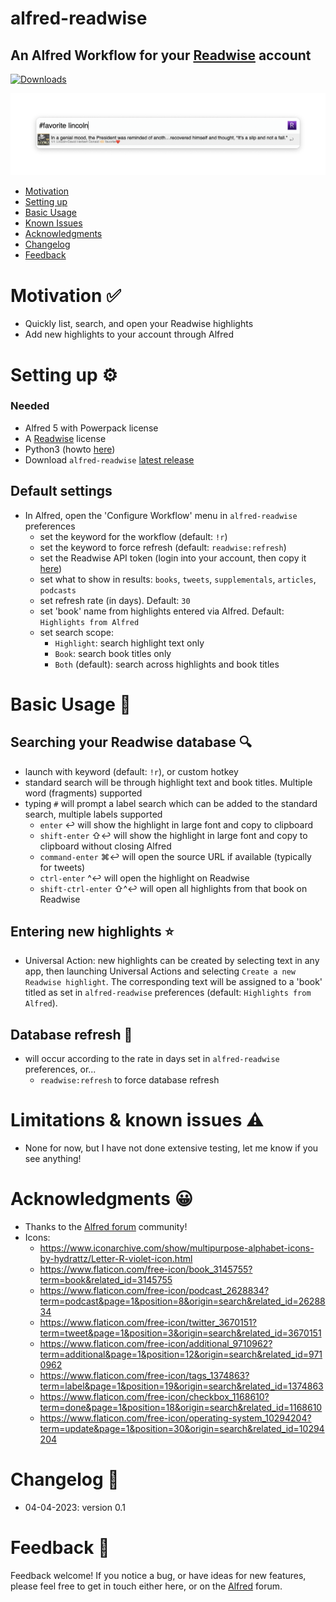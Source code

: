 # alfred-readwise
## An Alfred Workflow for your [Readwise](https://readwise.io/) account
<a href="https://github.com/giovannicoppola/alfred-readwise/releases/latest/">
<img alt="Downloads"
src="https://img.shields.io/github/downloads/giovannicoppola/alfred-readwise/total?color=purple&label=Downloads"><br/>
</a>

![](images/alfred-readwise.png)

<!-- MarkdownTOC autolink="true" bracket="round" depth="3" autoanchor="true" -->

- [Motivation](#motivation)
- [Setting up](#setting-up)
- [Basic Usage](#usage)
- [Known Issues](#known-issues)
- [Acknowledgments](#acknowledgments)
- [Changelog](#changelog)
- [Feedback](#feedback)

<!-- /MarkdownTOC -->


<h1 id="motivation">Motivation ✅</h1>

- Quickly list, search, and open your Readwise highlights
- Add new highlights to your account through Alfred



<h1 id="setting-up">Setting up ⚙️</h1>

### Needed
- Alfred 5 with Powerpack license
- A [Readwise](https://readwise.io) license
- Python3 (howto [here](https://www.freecodecamp.org/news/python-version-on-mac-update/))
- Download `alfred-readwise` [latest release](https://github.com/giovannicoppola/alfred-readwise/releases/latest)



## Default settings 
- In Alfred, open the 'Configure Workflow' menu in `alfred-readwise` preferences
	- set the keyword for the workflow (default: `!r`)
	- set the keyword to force refresh (default: `readwise:refresh`)
	- set the Readwise API token (login into your account, then copy it [here](https://readwise.io/access_token))
	- set what to show in results: `books`, `tweets`, `supplementals`, `articles`, `podcasts`
	- set refresh rate (in days). Default: `30`
	- set 'book' name from highlights entered via Alfred. Default: `Highlights from Alfred`
	- set search scope:
		- `Highlight`: search highlight text only
		- `Book`: search book titles only
		- `Both` (default): search across highlights and book titles


<h1 id="usage">Basic Usage 📖</h1>

## Searching your Readwise database 🔍
- launch with keyword (default: `!r`), or custom hotkey
- standard search will be through highlight text and book titles. Multiple word (fragments) supported
- typing `#` will prompt a label search which can be added to the standard search, multiple labels supported
	- `enter` ↩️ will show the highlight in large font and copy to clipboard
	- `shift-enter` ⇧↩️ will show the highlight in large font and copy to clipboard without closing Alfred
	- `command-enter` ⌘↩️ will open the source URL if available (typically for tweets)
	- `ctrl-enter` ^↩️ will open the highlight on Readwise
	- `shift-ctrl-enter` ⇧^↩️ will open all highlights from that book on Readwise


## Entering new highlights ⭐
- Universal Action: new highlights can be created by selecting text in any app, then launching Universal Actions and selecting `Create a new Readwise highlight`. The corresponding text will be assigned to a 'book' titled as set in `alfred-readwise` preferences (default: `Highlights from Alfred`).


## Database refresh 🔄
- will occur according to the rate in days set in `alfred-readwise` preferences, or...
	- `readwise:refresh` to force database refresh


<h1 id="known-issues">Limitations & known issues ⚠️</h1>

- None for now, but I have not done extensive testing, let me know if you see anything!



<h1 id="acknowledgments">Acknowledgments 😀</h1>

- Thanks to the [Alfred forum](https://www.alfredforum.com) community!
- Icons: 
	- https://www.iconarchive.com/show/multipurpose-alphabet-icons-by-hydrattz/Letter-R-violet-icon.html
	- https://www.flaticon.com/free-icon/book_3145755?term=book&related_id=3145755
	- https://www.flaticon.com/free-icon/podcast_2628834?term=podcast&page=1&position=8&origin=search&related_id=2628834
	- https://www.flaticon.com/free-icon/twitter_3670151?term=tweet&page=1&position=3&origin=search&related_id=3670151
	- https://www.flaticon.com/free-icon/additional_9710962?term=additional&page=1&position=12&origin=search&related_id=9710962
	- https://www.flaticon.com/free-icon/tags_1374863?term=label&page=1&position=19&origin=search&related_id=1374863
	- https://www.flaticon.com/free-icon/checkbox_1168610?term=done&page=1&position=18&origin=search&related_id=1168610
	- https://www.flaticon.com/free-icon/operating-system_10294204?term=update&page=1&position=30&origin=search&related_id=10294204

<h1 id="changelog">Changelog 🧰</h1>

- 04-04-2023: version 0.1


<h1 id="feedback">Feedback 🧐</h1>

Feedback welcome! If you notice a bug, or have ideas for new features, please feel free to get in touch either here, or on the [Alfred](https://www.alfredforum.com) forum. 
